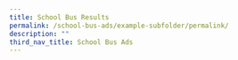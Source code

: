 ```yaml
---
title: School Bus Results
permalink: /school-bus-ads/example-subfolder/permalink/
description: ""
third_nav_title: School Bus Ads
---
```


